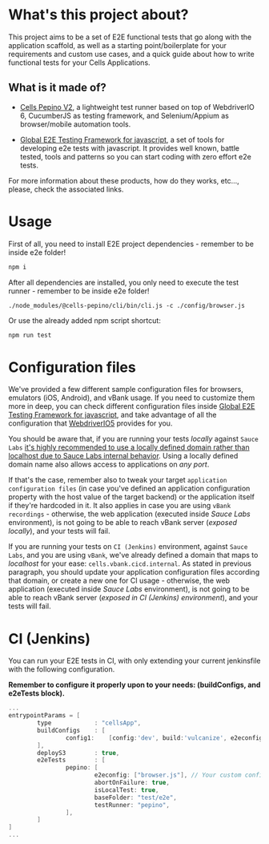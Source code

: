# What's this project about?

This project aims to be a set of E2E functional tests that go along with the application scaffold, as well as a starting point/boilerplate for your requirements and custom use cases, and a quick guide about how to write functional tests for your Cells Applications.

## What is it made of?

- [Cells Pepino V2](https://platform.bbva.com/en-us/developers/engines/cells/documentation/testing/cells-pepino-v2), a lightweight test runner based on top of WebdriverIO 6, CucumberJS as testing framework, and Selenium/Appium as browser/mobile automation tools.

- [Global E2E Testing Framework for javascript](https://globaldevtools.bbva.com/bitbucket/projects/BGT/repos/e2e-js-framework/browse), a set of tools for developing e2e tests with javascript. It provides well known, battle tested, tools and patterns so you can start coding with zero effort e2e tests.

For more information about these products, how do they works, etc..., please, check the associated links.

# Usage

First of all, you need to install E2E project dependencies - remember to be inside e2e folder!

```bash
npm i
```

After all dependencies are installed, you only need to execute the test runner - remember to be inside e2e folder!

```shell
./node_modules/@cells-pepino/cli/bin/cli.js -c ./config/browser.js
```

Or use the already added npm script shortcut:

```bash
npm run test
```

# Configuration files

We've provided a few different sample configuration files for browsers, emulators (iOS, Android), and vBank usage. If you need to customize them more in deep, you can check different configuration files inside [Global E2E Testing Framework for javascript](https://globaldevtools.bbva.com/bitbucket/projects/BGT/repos/e2e-js-framework/browse/packages/generator-testing-wdio-ts/generators/app/templates/_v5/config), and take advantage of all the configuration that [WebdriverIO5](https://v5.webdriver.io/docs/options.html) provides for you.

You should be aware that, if you are running your tests _locally_ against `Sauce Labs` [it's highly recommended to use a locally defined domain rather than localhost due to Sauce Labs internal behavior](https://wiki.saucelabs.com/display/DOCS/Sauce+Connect+Proxy+FAQs#SauceConnectProxyFAQs-CanIAccessApplicationsonlocalhost?). Using a locally defined domain name also allows access to applications on *any port*.

If that's the case, remember also to tweak your target `application configuration files` (in case you've defined an application configuration property with the host value of the target backend) or the application itself if they're hardcoded in it. It also applies in case you are using `vBank recordings` - otherwise, the web application (executed inside _Sauce Labs_ environment), is not going to be able to reach vBank server (_exposed locally_), and your tests will fail.

If you are running your tests on `CI (Jenkins)` environment, against `Sauce Labs`, and you are using `vBank`, we've already defined a domain that maps to _localhost_ for your ease: `cells.vbank.cicd.internal`. As stated in previous paragraph, you should update  your application configuration files according that domain, or create a new one for CI usage - otherwise, the web application (executed inside _Sauce Labs_ environment), is not going to be able to reach vBank server (_exposed in CI (Jenkins) environment_), and your tests will fail.

# CI (Jenkins)

You can run your E2E tests in CI, with only extending your current jenkinsfile with the following configuration.

__Remember to configure it properly upon to your needs: (buildConfigs, and e2eTests block).__

```groovy
...
entrypointParams = [
        type            : "cellsApp",
        buildConfigs    : [
                config1:    [config:'dev', build:'vulcanize', e2econfig: ['pepino']] // Your build requirements.
        ],
        deployS3        : true,
        e2eTests        : [
                pepino: [
                        e2econfig: ["browser.js"], // Your custom config file for jenkins environment.
                        abortOnFailure: true,
                        isLocalTest: true,
                        baseFolder: "test/e2e",
                        testRunner: "pepino",
                ],
        ]
]
...
```